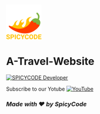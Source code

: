 ![Watch Me][def]
# A-Travel-Website

<a href="https://dsc.gg/Spicycode"><img src="#" alt="SPICYCODE Developer" width="1000"></a>

Subscribe to our Yotube [![YouTube](https://img.shields.io/badge/YouTube-%23FF0000.svg?logo=YouTube&logoColor=white)](https://youtube.com/@ITz-Zekky) 

### *Made with ❤️ by SpicyCode*

[def]: https://github.com/Spicy1Code/A-portfolio-Website/blob/main/img/icons8-chili-pepper-96.png
